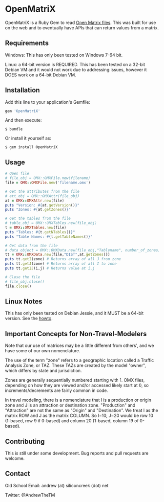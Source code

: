 # OpenMatriX

OpenMatriX is a Ruby Gem to read [Open Matrix files](https://sites.google.com/site/openmodeldata/). This was built for use on the web and to eventually have APIs that can return values from a matrix.

## Requirements

Windows: This has only been tested on Windows 7-64 bit.

Linux: a 64-bit version is REQUIRED.  This has been tested on a 32-bit Debian VM
and it would not work due to addressing issues, however it DOES work on a 64-bit
Debian VM.

## Installation

Add this line to your application's Gemfile:

```ruby
gem 'OpenMatriX'
```

And then execute:

    $ bundle

Or install it yourself as:

    $ gem install OpenMatriX

## Usage

```ruby
# Open file
# file_obj = OMX::OMXFile.new(filename)
file = OMX::OMXFile.new('filename.omx')

# Get the attributes from the file
# att_obj = OMX::OMXAttr(file_obj)
at = OMX::OMXAttr.new(file)
puts "Version: #{at.getVersion()}"
puts "Zones: #{at.getZones()}"

# Get the tables from the file
# table_obj = OMX::OMXTables.new(file_obj)
t = OMX::OMXTables.new(file)
puts "Tables: #{t.getNTables()}"
puts "Table Names: #{t.getTableNames()}"

# Get data from the file
# data_object = OMX::OMXData.new(file_obj,"Tablename", number_of_zones)
tt = OMX::OMXData.new(file,"DIST",at.getZones())
puts tt.getI(zone) # Returns array of all J from zone
puts tt.getJ(zone) # Returns array of all I to zone
puts tt.getIJ(i,j) # Returns value at i,j

# Close the file
# file_obj.close()
file.close()
```

## Linux Notes

This has only been tested on Debian Jessie, and it MUST be a 64-bit version.  See
the [howto](Debian-HOWTO.md).

## Important Concepts for Non-Travel-Modelers

Note that our use of matrices may be a little different from others', and we
have some of our own nomenclature.

The use of the term "zone" refers to a geographic location called a Traffic
Analysis Zone, or TAZ.  These TAZs are created by the model "owner", which
differs by state and jurisdiction.

Zones are generally sequentially numbered starting with 1.  OMX files, depending
on how they are viewed and/or accessed likely start at 0, so increments/decrements
are fairly common in code.

In travel modeling, there is a nomenclature that I is a production or origin
zone and J is an attraction or destination zone.  "Production" and "Attraction"
are not the same as "Origin" and "Destination".  We treat I as the matrix ROW and
J as the matrix COLUMN.  So I=10, J=20 would be row 10 (1-based, row 9 if 0-based)
and column 20 (1-based, column 19 of 0-based).

## Contributing

This is still under some development.  Bug reports and pull requests are welcome. 

## Contact

Old School Email: andrew (at) siliconcreek (dot) net

Twitter: @AndrewTheTM
